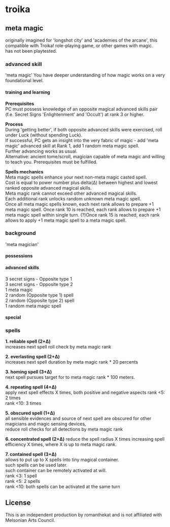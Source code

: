 # troika


## meta magic
originally imagined for 'longshot city' and 'academies of the arcane', this compatible with Troika! role-playing game, or other games with magic.  
has not been playtested.

### advanced skill
'meta magic'
You have deeper understanding of how magic works on a very foundational level.

#### training and learning
**Prerequisites**  
PC must possess knowledge of an opposite magical advanced skills pair (f.e. Secret Signs 'Enlightenment' and 'Occult') at rank 3 or higher. 

**Process**  
During 'getting better', if both opposite advanced skills were exercised, roll under Luck (without spending Luck).   
If successful, PC gets an insight into the very fabric of magic - add 'meta magic' advanced skill at Rank 1, add 1 random meta magic spell.  
Further advancing works as usual.  
Alternative: ancient tome/scroll, magician capable of meta magic and willing to teach you. Prerequisites must be fulfilled.

**Spells mechanics**  
Meta magic spells enhance your next non-meta magic casted spell.  
Cost is equal to power number plus delta(Δ) between highest and lowest ranked opposite advanced magical skills.  
Meta magic rank cannot exceed other advanced magical skills.  
Each additional rank unlocks random unknown meta magic spell.  
Once all meta magic spells known, each next rank allows to prepare +1 meta magic spell. 
Once rank 10 is reached, each rank allows to prepare +1 meta magic spell within single turn.
(?)Once rank 15 is reached, each rank allows to apply +1 meta magic spell to a meta magic spell.  

### background
'meta magician'
#### possessions
#### advanced skills
3 secret signs - Opposite type 1  
3 secret signs - Opposite type 2     
1 meta magic  
2 random (Opposite type 1) spell  
2 random (Opposite type 2) spell  
1 random meta magic spell  
#### special


### spells
**1. reliable spell (2+Δ)**  
increases next spell roll check by meta magic rank 

**2. everlasting spell (2+Δ)**  
increases next spell duration by meta magic rank * 20 percents  

**3. homing spell (3+Δ)**  
next spell pursues target for to meta magic rank * 100 meters. 

**4. repeating spell (4+Δ)**  
apply next spell effects X times, both positive and negative aspects
rank <5: 2 times  
rank <10: 3 times

**5. obscured spell (1+Δ)**  
all sensible evidences and source of next spell are obscured for other magicians and magic sensing devices,  
reduce roll checks for all detections by meta magic rank  

**6. concentrated spell (2+Δ)** 
reduce the spell radius X times increasing spell efficiency X times, where X is up to meta magic rank.

**7. contained spell (3+Δ)**  
allows to put up to X spells into tiny magical container.  
such spells can be used later.  
such container can be remotely activated at will.  
rank <3: 1 spell  
rank <5: 2 spells  
rank <10: both spells can be activated at the same turn  

## License
This is an independent production by romanthekat and is not affiliated with Melsonian Arts Council. 
